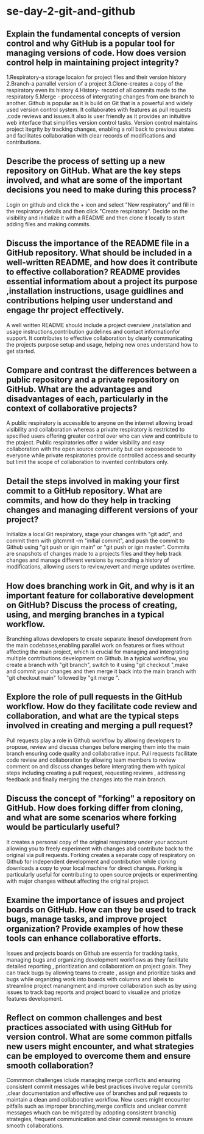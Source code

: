 # se-day-2-git-and-github
## Explain the fundamental concepts of version control and why GitHub is a popular tool for managing versions of code. How does version control help in maintaining project integrity?
1.Respiratory-a storage locaion for project files  and their version history
2.Branch-a parrallel version of a project 
3.Clone-creates a copy of the respiratory even its history 
4.History- record of all commits made to the respiratory
5.Merge - proccess of intergrating changes from one branch to another.
Github is popular as it is build on Git that is a powerful and widely used version control system. It collaborates with features as pull requests ,code reviews and issues.It also is user friendly as it provides an inituitive web interface that simplifies version control tasks.
Version control maintains project itegrity by tracking changes, enabling a roll back to previous states and facilitates collaboration with clear records of modifications and contributions.

## Describe the process of setting up a new repository on GitHub. What are the key steps involved, and what are some of the important decisions you need to make during this process?
Login on github and click the + icon and select "New respiratory" and fill in the respiratory details and then click "Create respiratory". Decide on the visibility and initialize it with a README and then clone it locally to start adding files and making commits.

## Discuss the importance of the README file in a GitHub repository. What should be included in a well-written README, and how does it contribute to effective collaboration? README  provides essential informatiom about a project its purpose ,installation instructions, usage guidlines and contributions helping user understand and engage thr project effectively.
A well written README should include a project overview ,installation and usage instructions,contribution guidelines and contact informationfor support.
It contributes to effective collaboration by clearly communicating the projects purpose setup and usage, helping new ones understand how to get started.

## Compare and contrast the differences between a public repository and a private repository on GitHub. What are the advantages and disadvantages of each, particularly in the context of collaborative projects?
A public respiratory is accessible to anyone on the internet allowing broad visibility and collaboration whereas a private respiratory is restricted to specified users offering greater control over who can view and contribute to the ptoject.
Public respiratories offer a wider visibility and easy collaboration with the open source community but can exposecode to everyone while private respiratories provide controlled access  and security but limit the scope of collaboration to invented contributors only.

## Detail the steps involved in making your first commit to a GitHub repository. What are commits, and how do they help in tracking changes and managing different versions of your project?
Initialize a local Git respiratory, stage your changes with "git add", and commit them with gitcmmit -m "initial commit", and push the commit to Github using "git push or igin main" or "git push or igin master".
Commits are snapshots of changes made to a projects files and they help track changes and manage different versions by recording a history of modifications, allowing users to review,revert and merge updates overtime.

## How does branching work in Git, and why is it an important feature for collaborative development on GitHub? Discuss the process of creating, using, and merging branches in a typical workflow.
Branching allows developers to create separate linesof development from the main codebases,enabling parallel work on features or fixes without affecting the main project, which is crucial for managing and intergrating multiple contributions development on Github.
In a typical workflow, you create a branch with "git branch<branch-name>", switch to it using "git checkout <branch-name>",make and commit your changes and then merge it back into the main branch with "git checkout main" followed by "git merge <branch-name>".

## Explore the role of pull requests in the GitHub workflow. How do they facilitate code review and collaboration, and what are the typical steps involved in creating and merging a pull request?
Pull requests play a role in Github workflow by allowing developers to propose, review and discuss changes before merging them into the main branch ensuring code quality and collaborative input.
Pull requests facilitate code review and collaboration by allowing team members to review comment on and discuss changes before intergrating them with typical steps including creating a pull request, requesting reviews , addressing feedback and finally merging the changes into the main branch.

## Discuss the concept of "forking" a repository on GitHub. How does forking differ from cloning, and what are some scenarios where forking would be particularly useful?
 It creates a personal copy of the original respiratory under your account allowing you to freely experiment with changes abd contribute back to the original via pull requests.
 Forking creates a separate copy of respiratory on Github for independent development and contribution while cloning  downloads a copy to your local machine for direct changes.
 Forking is particularly useful for contributing to open source projects or experimenting with major changes without affecting the original project.

## Examine the importance of issues and project boards on GitHub. How can they be used to track bugs, manage tasks, and improve project organization? Provide examples of how these tools can enhance collaborative efforts.
Issues and projects boards on Github are essentia for tracking tasks, managing bugs and organizing development workflows as they facilitate detailed reporting , prioritization and collaboratiom on project goals.
They can track bugs by allowing teams to create , assign and prioritize tasks and bugs while organizing work into boards with columns and labels to streamline project manangment and improve collaboration such as by using issues to track bag reports and project board to visualize and priotize features development.


## Reflect on common challenges and best practices associated with using GitHub for version control. What are some common pitfalls new users might encounter, and what strategies can be employed to overcome them and ensure smooth collaboration?
Commmon challenges iclude managing merge conflicts and ensuring consistent commit messages while best practices involve regular commits ,clear documentation and effective use of branches and pull requests to maintain a clean amd collaborative workflow.
New users might encounter pitfalls such as improper branching,merge conflicts and unclear commit messages whuch can be mitigated by adopting consistent branchig strategies, frequent communication and clear commit messages to ensure smooth collaborations.
